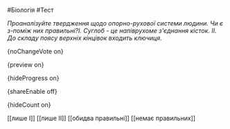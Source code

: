 #Біологія #Тест

*Проаналізуйте твердження щодо опорно-рухової системи людини. Чи є з-поміж них правильні?І. Суглоб - це напіврухоме з'єднання кісток.
ІІ. До складу поясу верхніх кінцівок входить ключиця.*

{noChangeVote on}

{preview on}

{hideProgress on}

{shareEnable off}

{hideCount on}

[[лише І]]
[[лише ІІ]]
[[обидва правильні]]
[[немає правильних]]
